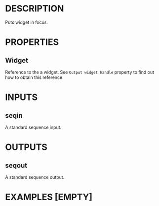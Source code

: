 # DESCRIPTION

Puts widget in focus.

# PROPERTIES

## Widget

Reference to the a widget. See `Output widget handle` property to find out how to obtain this reference.

# INPUTS

## seqin

A standard sequence input.

# OUTPUTS

## seqout

A standard sequence output.

# EXAMPLES [EMPTY]
